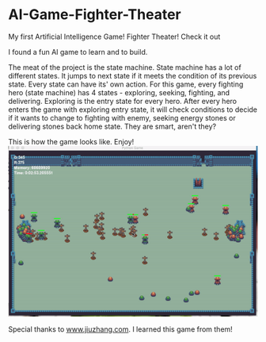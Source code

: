 # AI-Game-Fighter-Theater
My first Artificial Intelligence Game! Fighter Theater! Check it out


I found a fun AI game to learn and to build. 

The meat of the project is the state machine. State machine has a lot of different states. It jumps to next state if it meets the condition of its previous state. Every state can have its' own action. For this game, every fighting hero (state machine) has 4 states - exploring, seeking, fighting, and delivering.  Exploring is the entry state for every hero. After every hero enters the game with exploring entry state, it will check conditions to decide if it wants to change to fighting with enemy, seeking energy stones or delivering stones back home state. They are smart, aren't they?

This is how the game looks like. Enjoy!
![Alt Text](https://github.com/SheldonGeek/AI-Game-Fighter-Theater/blob/master/img/fightingTheatherGame.gif)

Special thanks to www.jiuzhang.com. I learned this game from them!
